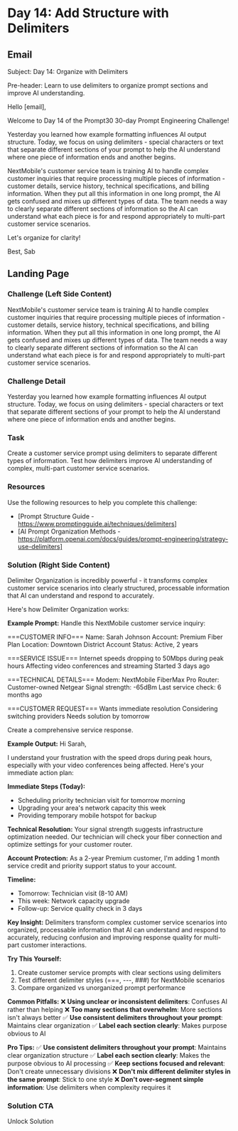 # Day 14: Add Structure with Delimiters

## Email
Subject: Day 14: Organize with Delimiters

Pre-header: Learn to use delimiters to organize prompt sections and improve AI understanding.

Hello [email],

Welcome to Day 14 of the Prompt30 30-day Prompt Engineering Challenge!

Yesterday you learned how example formatting influences AI output structure. Today, we focus on using delimiters - special characters or text that separate different sections of your prompt to help the AI understand where one piece of information ends and another begins.

NextMobile's customer service team is training AI to handle complex customer inquiries that require processing multiple pieces of information - customer details, service history, technical specifications, and billing information. When they put all this information in one long prompt, the AI gets confused and mixes up different types of data. The team needs a way to clearly separate different sections of information so the AI can understand what each piece is for and respond appropriately to multi-part customer service scenarios.

Let's organize for clarity!

Best, Sab

## Landing Page

### Challenge (Left Side Content)
NextMobile's customer service team is training AI to handle complex customer inquiries that require processing multiple pieces of information - customer details, service history, technical specifications, and billing information. When they put all this information in one long prompt, the AI gets confused and mixes up different types of data. The team needs a way to clearly separate different sections of information so the AI can understand what each piece is for and respond appropriately to multi-part customer service scenarios.

### Challenge Detail
Yesterday you learned how example formatting influences AI output structure. Today, we focus on using delimiters - special characters or text that separate different sections of your prompt to help the AI understand where one piece of information ends and another begins.

### Task
Create a customer service prompt using delimiters to separate different types of information. Test how delimiters improve AI understanding of complex, multi-part customer service scenarios.

### Resources
Use the following resources to help you complete this challenge:
- [Prompt Structure Guide - https://www.promptingguide.ai/techniques/delimiters]
- [AI Prompt Organization Methods - https://platform.openai.com/docs/guides/prompt-engineering/strategy-use-delimiters]

### Solution (Right Side Content)
Delimiter Organization is incredibly powerful - it transforms complex customer service scenarios into clearly structured, processable information that AI can understand and respond to accurately.

Here's how Delimiter Organization works:

**Example Prompt:**
Handle this NextMobile customer service inquiry:

===CUSTOMER INFO===
Name: Sarah Johnson
Account: Premium Fiber Plan
Location: Downtown District
Account Status: Active, 2 years

===SERVICE ISSUE===
Internet speeds dropping to 50Mbps during peak hours
Affecting video conferences and streaming
Started 3 days ago

===TECHNICAL DETAILS===
Modem: NextMobile FiberMax Pro
Router: Customer-owned Netgear
Signal strength: -65dBm
Last service check: 6 months ago

===CUSTOMER REQUEST===
Wants immediate resolution
Considering switching providers
Needs solution by tomorrow

Create a comprehensive service response.

**Example Output:**
Hi Sarah,

I understand your frustration with the speed drops during peak hours, especially with your video conferences being affected. Here's your immediate action plan:

**Immediate Steps (Today):**
- Scheduling priority technician visit for tomorrow morning
- Upgrading your area's network capacity this week
- Providing temporary mobile hotspot for backup

**Technical Resolution:**
Your signal strength suggests infrastructure optimization needed. Our technician will check your fiber connection and optimize settings for your customer router.

**Account Protection:**
As a 2-year Premium customer, I'm adding 1 month service credit and priority support status to your account.

**Timeline:**
- Tomorrow: Technician visit (8-10 AM)
- This week: Network capacity upgrade
- Follow-up: Service quality check in 3 days

**Key Insight:**
Delimiters transform complex customer service scenarios into organized, processable information that AI can understand and respond to accurately, reducing confusion and improving response quality for multi-part customer interactions.

**Try This Yourself:**
1. Create customer service prompts with clear sections using delimiters
2. Test different delimiter styles (===, ---, ###) for NextMobile scenarios
3. Compare organized vs unorganized prompt performance

**Common Pitfalls:**
❌ **Using unclear or inconsistent delimiters**: Confuses AI rather than helping
❌ **Too many sections that overwhelm**: More sections isn't always better
✅ **Use consistent delimiters throughout your prompt**: Maintains clear organization
✅ **Label each section clearly**: Makes purpose obvious to AI

**Pro Tips:**
✅ **Use consistent delimiters throughout your prompt**: Maintains clear organization structure
✅ **Label each section clearly**: Makes the purpose obvious to AI processing
✅ **Keep sections focused and relevant**: Don't create unnecessary divisions
❌ **Don't mix different delimiter styles in the same prompt**: Stick to one style
❌ **Don't over-segment simple information**: Use delimiters when complexity requires it

### Solution CTA
Unlock Solution 